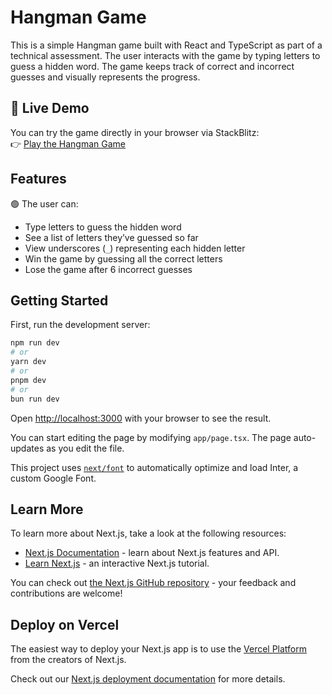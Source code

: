 # Hangman Game

This is a simple Hangman game built with React and TypeScript as part of a technical assessment. The user interacts with the game by typing letters to guess a hidden word. The game keeps track of correct and incorrect guesses and visually represents the progress.

## 🔗 Live Demo

You can try the game directly in your browser via StackBlitz:  
👉 [Play the Hangman Game](https://stackblitz.com/edit/nextjs-yxzykhiq)

## Features

🟢 The user can:
- Type letters to guess the hidden word
- See a list of letters they’ve guessed so far
- View underscores (`_`) representing each hidden letter
- Win the game by guessing all the correct letters
- Lose the game after 6 incorrect guesses

## Getting Started

First, run the development server:

```bash
npm run dev
# or
yarn dev
# or
pnpm dev
# or
bun run dev
```

Open [http://localhost:3000](http://localhost:3000) with your browser to see the result.

You can start editing the page by modifying `app/page.tsx`. The page auto-updates as you edit the file.

This project uses [`next/font`](https://nextjs.org/docs/basic-features/font-optimization) to automatically optimize and load Inter, a custom Google Font.

## Learn More

To learn more about Next.js, take a look at the following resources:

- [Next.js Documentation](https://nextjs.org/docs) - learn about Next.js features and API.
- [Learn Next.js](https://nextjs.org/learn) - an interactive Next.js tutorial.

You can check out [the Next.js GitHub repository](https://github.com/vercel/next.js/) - your feedback and contributions are welcome!

## Deploy on Vercel

The easiest way to deploy your Next.js app is to use the [Vercel Platform](https://vercel.com/new?utm_medium=default-template&filter=next.js&utm_source=create-next-app&utm_campaign=create-next-app-readme) from the creators of Next.js.

Check out our [Next.js deployment documentation](https://nextjs.org/docs/deployment) for more details.
